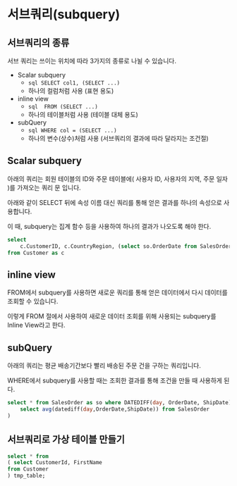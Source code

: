 # 서브쿼리(subquery)

## 서브쿼리의 종류

서브 쿼리는 쓰이는 위치에 따라 3가지의 종류로 나뉠 수 있습니다.

- Scalar subquery
  - `sql SELECT col1, (SELECT ...)`
  - 하나의 컬럼처럼 사용 (표현 용도)
- inline view
  - `sql  FROM (SELECT ...)`
  - 하나의 테이블처럼 사용 (테이블 대체 용도)
- subQuery
  - `sql WHERE col = (SELECT ...) `
  - 하나의 변수(상수)처럼 사용 (서브쿼리의 결과에 따라 달라지는 조건절)

## Scalar subquery

아래의 쿼리는 회원 테이블의 ID와 주문 테이블에( 사용자 ID, 사용자의 지역, 주문 일자 )를 가져오는 쿼리 문 입니다.

아래와 같이 SELECT 뒤에 속성 이름 대신 쿼리를 통해 얻은 결과를 하나의 속성으로 사용합니다.

이 때, subquery는 집계 함수 등을 사용하여 하나의 결과가 나오도록 해야 한다.

```sql
select
	c.CustomerID, c.CountryRegion, (select so.OrderDate from SalesOrder as so where so.CustomerID = c.CustomerID) as soStatus
from Customer as c
```

## inline view

FROM에서 subquery를 사용하면 새로운 쿼리를 통해 얻은 데이터에서 다시 데이터를 조회할 수 있습니다.

이렇게 FROM 절에서 사용하여 새로운 데이터 조회를 위해 사용되는 subquery를 Inline View라고 한다.

## subQuery

아래의 쿼리는 평균 배송기간보다 빨리 배송된 주문 건을 구하는 쿼리입니다.

WHERE에서 subquery를 사용할 때는 조회한 결과를 통해 조건을 만들 때 사용하게 된다.

```sql
select * from SalesOrder as so where DATEDIFF(day, OrderDate, ShipDate) <= (
	select avg(datediff(day,OrderDate,ShipDate)) from SalesOrder
)
```

## 서브쿼리로 가상 테이블 만들기

```sql
select * from
( select CustomerId, FirstName
from Customer
) tmp_table;
```
